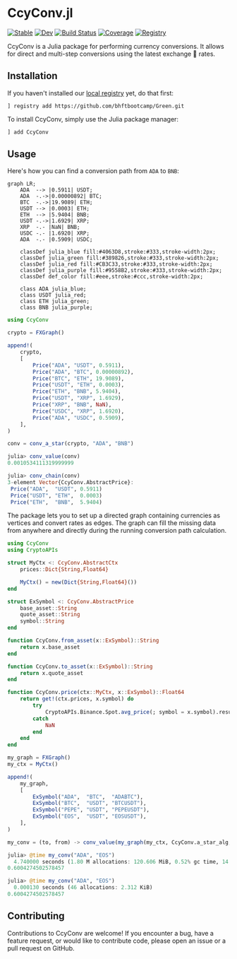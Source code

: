 # CcyConv.jl

[![Stable](https://img.shields.io/badge/docs-stable-blue.svg)](https://bhftbootcamp.github.io/CcyConv.jl/stable/)
[![Dev](https://img.shields.io/badge/docs-dev-blue.svg)](https://bhftbootcamp.github.io/CcyConv.jl/dev/)
[![Build Status](https://github.com/bhftbootcamp/CcyConv.jl/actions/workflows/Coverage.yml/badge.svg?branch=master)](https://github.com/bhftbootcamp/CcyConv.jl/actions/workflows/Coverage.yml?query=branch%3Amaster)
[![Coverage](https://codecov.io/gh/bhftbootcamp/CcyConv.jl/branch/master/graph/badge.svg)](https://codecov.io/gh/bhftbootcamp/CcyConv.jl)
[![Registry](https://img.shields.io/badge/registry-Green-green)](https://github.com/bhftbootcamp/Green)

CcyConv is a Julia package for performing currency conversions. It allows for direct and multi-step conversions using the latest exchange 💱 rates.

## Installation
If you haven't installed our [local registry](https://github.com/bhftbootcamp/Green) yet, do that first:
```
] registry add https://github.com/bhftbootcamp/Green.git
```

To install CcyConv, simply use the Julia package manager:

```julia
] add CcyConv
```

## Usage

Here's how you can find a conversion path from `ADA` to `BNB`:

```mermaid
graph LR;
    ADA  --> |0.5911| USDT;
    ADA  -.->|0.00000892| BTC;
    BTC  -.->|19.9089| ETH;
    USDT --> |0.0003| ETH;
    ETH  --> |5.9404| BNB;
    USDT -.->|1.6929| XRP;
    XRP  -.- |NaN| BNB;
    USDC -.- |1.6920| XRP;
    ADA  -.- |0.5909| USDC;

    classDef julia_blue fill:#4063D8,stroke:#333,stroke-width:2px;
    classDef julia_green fill:#389826,stroke:#333,stroke-width:2px;
    classDef julia_red fill:#CB3C33,stroke:#333,stroke-width:2px;
    classDef julia_purple fill:#9558B2,stroke:#333,stroke-width:2px;
    classDef def_color fill:#eee,stroke:#ccc,stroke-width:2px;

    class ADA julia_blue;
    class USDT julia_red;
    class ETH julia_green;
    class BNB julia_purple;
```

```julia
using CcyConv

crypto = FXGraph()

append!(
    crypto,
    [
        Price("ADA", "USDT", 0.5911),
        Price("ADA", "BTC", 0.00000892),
        Price("BTC", "ETH", 19.9089),
        Price("USDT", "ETH", 0.0003),
        Price("ETH", "BNB", 5.9404),
        Price("USDT", "XRP", 1.6929),
        Price("XRP", "BNB", NaN),
        Price("USDC", "XRP", 1.6920),
        Price("ADA", "USDC", 0.5909),
    ],
)

conv = conv_a_star(crypto, "ADA", "BNB")

julia> conv_value(conv)
0.0010534111319999999

julia> conv_chain(conv)
3-element Vector{CcyConv.AbstractPrice}:
 Price("ADA",  "USDT", 0.5911)
 Price("USDT", "ETH",  0.0003)
 Price("ETH",  "BNB",  5.9404)
```

The package lets you to set up a directed graph containing currencies as vertices and convert rates as edges. The graph can fill the missing data from anywhere and directly during the running conversion path calculation.

```julia
using CcyConv
using CryptoAPIs

struct MyCtx <: CcyConv.AbstractCtx
    prices::Dict{String,Float64}

    MyCtx() = new(Dict{String,Float64}())
end

struct ExSymbol <: CcyConv.AbstractPrice
    base_asset::String
    quote_asset::String
    symbol::String
end

function CcyConv.from_asset(x::ExSymbol)::String
    return x.base_asset
end

function CcyConv.to_asset(x::ExSymbol)::String
    return x.quote_asset
end

function CcyConv.price(ctx::MyCtx, x::ExSymbol)::Float64
    return get!(ctx.prices, x.symbol) do
        try
            CryptoAPIs.Binance.Spot.avg_price(; symbol = x.symbol).result.price
        catch
            NaN
        end
    end
end

my_graph = FXGraph()
my_ctx = MyCtx()

append!(
    my_graph,
    [
        ExSymbol("ADA",  "BTC",  "ADABTC"),
        ExSymbol("BTC",  "USDT", "BTCUSDT"),
        ExSymbol("PEPE", "USDT", "PEPEUSDT"),
        ExSymbol("EOS",  "USDT", "EOSUSDT"),
    ],
)

my_conv = (to, from) -> conv_value(my_graph(my_ctx, CcyConv.a_star_alg, to, from))

julia> @time my_conv("ADA", "EOS")
  4.740000 seconds (1.80 M allocations: 120.606 MiB, 0.52% gc time, 14.55% compilation time)
0.6004274502578457

julia> @time my_conv("ADA", "EOS")
  0.000130 seconds (46 allocations: 2.312 KiB)
0.6004274502578457
```

## Contributing

Contributions to CcyConv are welcome! If you encounter a bug, have a feature request, or would like to contribute code, please open an issue or a pull request on GitHub.
